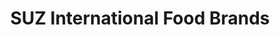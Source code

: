 ---
title: "SUZ International Food Brands"
url: /pretoria/suz-international-food-brands/
shop: Baustoffe
---